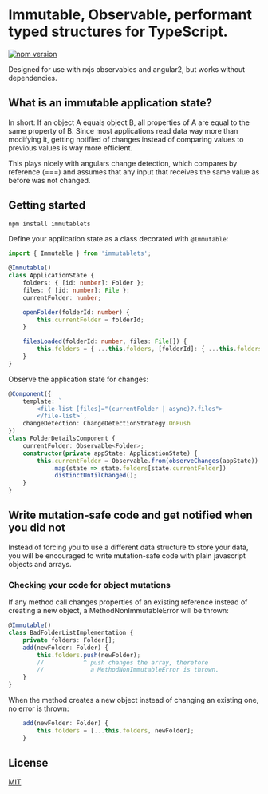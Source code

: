 # Immutable, Observable, performant typed structures for TypeScript.

[![npm version](https://badge.fury.io/js/immutablets.svg)](https://www.npmjs.com/package/immutablets)

Designed for use with rxjs observables and angular2, but works without dependencies.


## What is an immutable application state?

In short: If an object A equals object B, all properties of A are equal to the same property of B.
Since most applications read data way more than modifying it, getting notified of changes
instead of comparing values to previous values is way more efficient.

This plays nicely with angulars change detection, which compares by reference (===) and assumes
that any input that receives the same value as before was not changed.


## Getting started

```Bash
npm install immutablets
```

Define your application state as a class decorated with `@Immutable`:

```TypeScript
import { Immutable } from 'immutablets';

@Immutable()
class ApplicationState {
    folders: { [id: number]: Folder };
    files: { [id: number]: File };
    currentFolder: number;

    openFolder(folderId: number) {
        this.currentFolder = folderId;
    }

    filesLoaded(folderId: number, files: File[]) {
        this.folders = { ...this.folders, [folderId]: { ...this.folders[folderId], files } };
    }
}
```

Observe the application state for changes:

```TypeScript
@Component({
    template: `
        <file-list [files]="(currentFolder | async)?.files">
        </file-list>`,
    changeDetection: ChangeDetectionStrategy.OnPush
})
class FolderDetailsComponent {
    currentFolder: Observable<Folder>;
    constructor(private appState: ApplicationState) {
        this.currentFolder = Observable.from(observeChanges(appState))
            .map(state => state.folders[state.currentFolder])
            .distinctUntilChanged();
    }
}
```

## Write mutation-safe code and get notified when you did not

Instead of forcing you to use a different data structure to store your data, you will be encouraged
to write mutation-safe code with plain javascript objects and arrays.

### Checking your code for object mutations

If any method call changes properties of an existing reference
instead of creating a new object, a MethodNonImmutableError will be thrown:

```TypeScript
@Immutable()
class BadFolderListImplementation {
    private folders: Folder[];
    add(newFolder: Folder) {
        this.folders.push(newFolder);
        //           ^ push changes the array, therefore
        //             a MethodNonImmutableError is thrown.
    }
}
```

When the method creates a new object instead of changing an existing one, no error is thrown:

```TypeScript
    add(newFolder: Folder) {
        this.folders = [...this.folders, newFolder];
    }
```

## License

[MIT](LICENSE)
